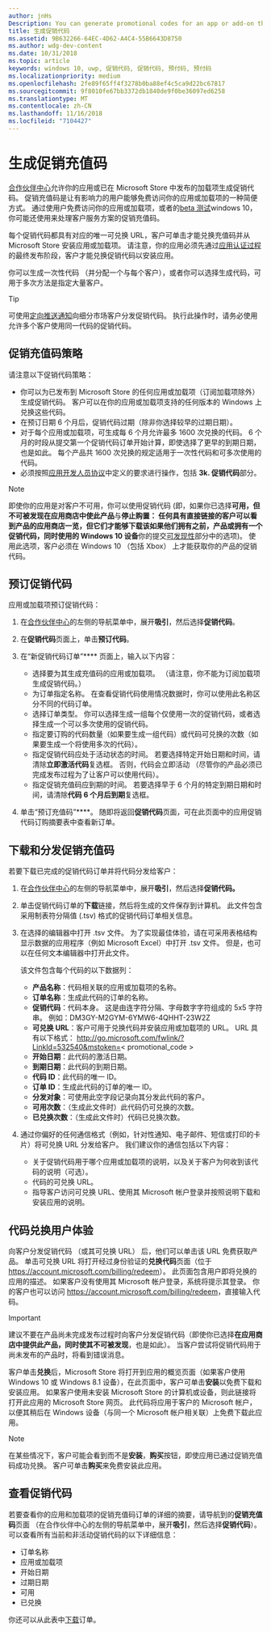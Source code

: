 ```yaml
---
author: jnHs
Description: You can generate promotional codes for an app or add-on that you have published in the Microsoft Store.
title: 生成促销代码
ms.assetid: 9B632266-64EC-4D62-A4C4-55B6643D8750
ms.author: wdg-dev-content
ms.date: 10/31/2018
ms.topic: article
keywords: windows 10, uwp, 促销代码, 促销代码, 预付码, 预付码
ms.localizationpriority: medium
ms.openlocfilehash: 2fe89f65ff4f3278b0ba88ef4c5ca9d22bc67817
ms.sourcegitcommit: 9f8010fe67bb3372db1840de9f0be36097ed6258
ms.translationtype: MT
ms.contentlocale: zh-CN
ms.lasthandoff: 11/16/2018
ms.locfileid: "7104427"
---
```

# <a name="generate-promotional-codes"></a>生成促销充值码


[合作伙伴中心](https://partner.microsoft.com/dashboard)允许你的应用或已在 Microsoft Store 中发布的加载项生成促销代码。 促销充值码是让有影响力的用户能够免费访问你的应用或加载项的一种简便方式。 通过使用户免费访问你的应用或加载项，或者的[beta 测试](beta-testing-and-targeted-distribution.md)windows 10，你可能还使用来处理客户服务方案的促销充值码。 

每个促销代码都具有对应的唯一可兑换 URL，客户可单击才能兑换充值码并从 Microsoft Store 安装应用或加载项。  请注意，你的应用必须先通过[应用认证过程](the-app-certification-process.md)的最终发布阶段，客户才能兑换促销代码以安装应用。

你可以生成一次性代码 （并分配一个与每个客户），或者你可以选择生成代码，可用于多次方法是指定大量客户。

> [!TIP]
> 可使用[定向推送通知](send-push-notifications-to-your-apps-customers.md)向细分市场客户分发促销代码。 执行此操作时，请务必使用允许多个客户使用同一代码的促销代码。


## <a name="promotional-code-policies"></a>促销充值码策略

请注意以下促销代码策略：

-   你可以为已发布到 Microsoft Store 的任何应用或加载项（订阅加载项除外）生成促销代码。 客户可以在你的应用或加载项支持的任何版本的 Windows 上兑换这些代码。
-   在预订日期 6 个月后，促销代码过期（除非你选择较早的过期日期）。
-   对于每个应用或加载项，可生成每 6 个月允许最多 1600 次兑换的代码。 6 个月的时段从提交第一个促销代码订单开始计算，即使选择了更早的到期日期，也是如此。 每个产品共 1600 次兑换的规定适用于一次性代码和可多次使用的代码。
-   必须按照[应用开发人员协议](https://docs.microsoft.com/legal/windows/agreements/app-developer-agreement)中定义的要求进行操作，包括 **3k. 促销代码**部分。

> [!NOTE]
> 即使你的应用是对客户不可用，你可以使用促销代码 (即，如果你已选择**可用，但不可被发现在应用商店中使此产品**与**停止购置： 任何具有直接链接的客户可以看到产品的应用商店一览，但它们才能够下载该如果他们拥有之前，产品或拥有一个促销代码，同时使用的 Windows 10 设备**你的提交[可发现性](choose-visibility-options.md#discoverability)部分中的选项)。 使用此选项，客户必须在 Windows 10 （包括 Xbox） 上才能获取你的产品的促销代码。


## <a name="order-promotional-codes"></a>预订促销代码

应用或加载项预订促销代码：

1.  在[合作伙伴中心](https://partner.microsoft.com/dashboard)的左侧的导航菜单中，展开**吸引**，然后选择**促销代码**。

2.   在**促销代码**页面上，单击**预订代码**。

3.  在“新促销代码订单”**** 页面上，输入以下内容：
    -   选择要为其生成充值码的应用或加载项。 （请注意，你不能为订阅加载项生成促销代码。）
    -   为订单指定名称。 在查看促销代码使用情况数据时，你可以使用此名称区分不同的代码订单。
    -   选择订单类型。 你可以选择生成一组每个仅使用一次的促销代码，或者选择生成一个可以多次使用的促销代码。
    -   指定要订购的代码数量（如果要生成一组代码）或代码可兑换的次数（如果要生成一个将使用多次的代码）。
    -   指定促销代码应处于活动状态的时间。 若要选择特定开始日期和时间，请清除**立即激活代码**复选框。 否则，代码会立即活动 （尽管你的产品必须已完成发布过程为了让客户可以使用代码）。
    -   指定促销充值码应到期的时间。 若要选择早于 6 个月的特定到期日期和时间，请清除**代码 6 个月后到期**复选框。

4.  单击“预订充值码”****。 随即将返回**促销代码**页面，可在此页面中的应用促销代码订购摘要表中查看新订单。


## <a name="download-and-distribute-promotional-codes"></a>下载和分发促销充值码

若要下载已完成的促销代码订单并将代码分发给客户：

1.  在[合作伙伴中心](https://partner.microsoft.com/dashboard)的左侧的导航菜单中，展开**吸引**，然后选择**促销代码。**
2.  单击促销代码订单的**下载**链接，然后将生成的文件保存到计算机。 此文件包含采用制表符分隔值 (.tsv) 格式的促销代码订单相关信息。
3.  在选择的编辑器中打开 .tsv 文件。 为了实现最佳体验，请在可采用表格结构显示数据的应用程序（例如 Microsoft Excel）中打开 .tsv 文件。 但是，也可以在任何文本编辑器中打开此文件。

    该文件包含每个代码的以下数据列：

    -   **产品名称**：代码相关联的应用或加载项的名称。
    -   **订单名称**：生成此代码的订单的名称。
    -   **促销代码**：代码本身。 这是由连字符分隔、字母数字字符组成的 5x5 字符串。 例如：DM3GY-M2GYM-6YMW6-4QHHT-23W2Z
    -   **可兑换 URL**：客户可用于兑换代码并安装应用或加载项的 URL。 URL 具有以下格式： http://go.microsoft.com/fwlink/?LinkId=532540&mstoken=&lt; promotional_code >
    -   **开始日期**：此代码的激活日期。
    -   **到期日期**：此代码的到期日期。
    -   **代码 ID**：此代码的唯一 ID。
    -   **订单 ID**：生成此代码的订单的唯一 ID。
    -   **分发对象**：可使用此空字段记录向其分发此代码的客户。
    -   **可用次数**：（生成此文件时）此代码仍可兑换的次数。
    -   **已兑换次数**：（生成此文件时）代码已兑换次数。

4.  通过你偏好的任何通信格式（例如，针对性通知、电子邮件、短信或打印的卡片）将可兑换 URL 分发给客户。 我们建议你的通信包括以下内容：
    -   关于促销代码用于哪个应用或加载项的说明，以及关于客户为何收到该代码的说明（可选）。
    -   代码的可兑换 URL。
    -   指导客户访问可兑换 URL、使用其 Microsoft 帐户登录并按照说明下载和安装应用的说明。


## <a name="code-redemption-user-experience"></a>代码兑换用户体验

向客户分发促销代码 （或其可兑换 URL） 后，他们可以单击该 URL 免费获取产品。 单击可兑换 URL 将打开经过身份验证的**兑换代码**页面（位于 <https://account.microsoft.com/billing/redeem>）。 此页面包含用户即将兑换的应用的描述。 如果客户没有使用其 Microsoft 帐户登录，系统将提示其登录。 你的客户也可以访问 <https://account.microsoft.com/billing/redeem>，直接输入代码。

> [!IMPORTANT]
> 建议不要在产品尚未完成发布过程时向客户分发促销代码（即使你已选择**在应用商店中提供此产品，同时使其不可被发现**，也是如此）。 当客户尝试将促销代码用于尚未发布的产品时，将看到错误消息。

客户单击**兑换**后，Microsoft Store 将打开到应用的概览页面（如果客户使用 Windows 10 或 Windows 8.1 设备），在此页面中，客户可单击**安装**以免费下载和安装应用。 如果客户使用未安装 Microsoft Store 的计算机或设备，则此链接将打开此应用的 Microsoft Store 网页。 此代码将应用于客户的 Microsoft 帐户，以便其稍后在 Windows 设备（与同一个 Microsoft 帐户相关联）上免费下载此应用。

> [!NOTE]
> 在某些情况下，客户可能会看到而不是**安装**，**购买**按钮，即使应用已通过促销充值码成功兑换。 客户可单击**购买**来免费安装此应用。


## <a name="review-your-promotional-codes"></a>查看促销代码

若要查看你的应用和加载项的促销充值码订单的详细的摘要，请导航到的**促销充值码**页面 （在合作伙伴中心的左侧的导航菜单中，展开**吸引**，然后选择**促销代码**）。 可以查看所有当前和非活动促销代码的以下详细信息：
-   订单名称
-   应用或加载项
-   开始日期
-   过期日期
-   可用
-   已兑换

你还可以从此表中[下载](#download-and-distribute-promotional-codes)订单。

 
